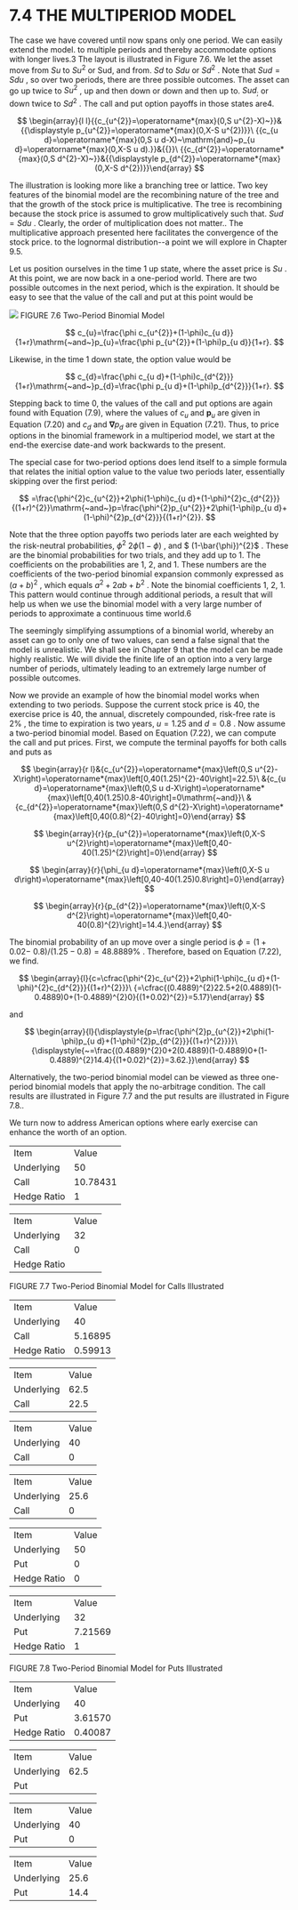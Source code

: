 # 7.4 THE MULTIPERIOD MODEL

The case we have covered until now spans only one period. We can easily extend the model. to multiple periods and thereby accommodate options with longer lives.3 The layout is illustrated in Figure 7.6. We let the asset move from $S u$ to $S u^{2}$ or Sud, and from. $S d$ to $S d u$ or $S d^{2}$ . Note that $S u d=S d u$ , so over two periods, there are three possible outcomes. The asset can go up twice to $S u^{2}$ , up and then down or down and then up to. $S u d_{;}$ or down twice to $S d^{2}$ . The call and put option payoffs in those states are4.

$$
\begin{array}{l l}{{c_{u^{2}}=\operatorname*{max}(0,S u^{2}-X)~}}&{{\displaystyle p_{u^{2}}=\operatorname*{max}(0,X-S u^{2})}}\ {{c_{u d}=\operatorname*{max}(0,S u d-X)~\mathrm{and}~p_{u d}=\operatorname*{max}(0,X-S u d).}}&{{}}\ {{c_{d^{2}}=\operatorname*{max}(0,S d^{2}-X)~}}&{{\displaystyle p_{d^{2}}=\operatorname*{max}(0,X-S d^{2})}}\end{array}
$$

The illustration is looking more like a branching tree or lattice. Two key features of the binomial model are the recombining nature of the tree and that the growth of the stock price is multiplicative. The tree is recombining because the stock price is assumed to grow multiplicatively such that. $S u d=S d u$ . Clearly, the order of multiplication does not matter.. The multiplicative approach presented here facilitates the convergence of the stock price. to the lognormal distribution--a point we will explore in Chapter 9.5.

Let us position ourselves in the time 1 up state, where the asset price is $S u$ .  At this point, we are now back in a one-period world. There are two possible outcomes in the next period, which is the expiration. It should be easy to see that the value of the call and put at this point would be

![](images/ff60534e24e860b2fe4469b728753f618cf87d654b28287db14451e243d57697.jpg)
FIGURE 7.6 Two-Period Binomial Model

$$
c_{u}=\frac{\phi c_{u^{2}}+(1-\phi)c_{u d}}{1+r}\mathrm{~and~}p_{u}=\frac{\phi p_{u^{2}}+(1-\phi)p_{u d}}{1+r}.
$$

Likewise, in the time 1 down state, the option value would be

$$
c_{d}=\frac{\phi c_{u d}+(1-\phi)c_{d^{2}}}{1+r}\mathrm{~and~}p_{d}=\frac{\phi p_{u d}+(1-\phi)p_{d^{2}}}{1+r}.
$$

Stepping back to time 0, the values of the call and put options are again found with Equation (7.9), where the values of $c_{u}$ and $\boldsymbol{p}_{u}$ are given in Equation (7.20) and $c_{d}$ and $\mathbf{\nabla}p_{d}$ are given in Equation (7.21). Thus, to price options in the binomial framework in a multiperiod model, we start at the end-the exercise date-and work backwards to the present.

The special case for two-period options does lend itself to a simple formula that relates the initial option value to the value two periods later, essentially skipping over the first period:

$$
=\frac{\phi^{2}c_{u^{2}}+2\phi(1-\phi)c_{u d}+(1-\phi)^{2}c_{d^{2}}}{(1+r)^{2}}\mathrm{~and~}p=\frac{\phi^{2}p_{u^{2}}+2\phi(1-\phi)p_{u d}+(1-\phi)^{2}p_{d^{2}}}{(1+r)^{2}}.
$$

Note that the three option payoffs two periods later are each weighted by the risk-neutral probabilities, $\phi^{2}$ $2\phi(1-\phi)$ , and $ (1-\bar{\phi})^{2}$ . These are the binomial probabilities for two trials, and they add up to 1. The coefficients on the probabilities are 1, 2, and 1. These numbers are the coefficients of the two-period binomial expansion commonly expressed as $(a+b)^{2}$ , which equals $a^{2}+2a b+b^{2}$ . Note the binomial coefficients 1, 2, 1. This pattern would continue through additional periods, a result that will help us when we use the binomial model with a very large number of periods to approximate a continuous time world.6

The seemingly simplifying assumptions of a binomial world, whereby an asset can go to only one of two values, can send a false signal that the model is unrealistic. We shall see in Chapter 9 that the model can be made highly realistic. We will divide the finite life of an option into a very large number of periods, ultimately leading to an extremely large number of possible outcomes.

Now we provide an example of how the binomial model works when extending to two periods. Suppose the current stock price is 40, the exercise price is 40, the annual, discretely compounded, risk-free rate is $2\%$ , the time to expiration is two years, $u=1.25$ and $d=0.8$ . Now assume a two-period binomial model. Based on Equation (7.22), we can compute the call and put prices. First, we compute the terminal payoffs for both calls and puts as

$$
\begin{array}{r l}&{c_{u^{2}}=\operatorname*{max}\left(0,S u^{2}-X\right)=\operatorname*{max}\left[0,40(1.25)^{2}-40\right]=22.5}\ &{c_{u d}=\operatorname*{max}\left(0,S u d-X\right)=\operatorname*{max}\left[0,40(1.25)0.8-40\right]=0\mathrm{~and}}\ &{c_{d^{2}}=\operatorname*{max}\left(0,S d^{2}-X\right)=\operatorname*{max}\left[0,40(0.8)^{2}-40\right]=0}\end{array}
$$

$$
\begin{array}{r}{p_{u^{2}}=\operatorname*{max}\left(0,X-S u^{2}\right)=\operatorname*{max}\left[0,40-40(1.25)^{2}\right]=0}\end{array}
$$

$$
\begin{array}{r}{\phi_{u d}=\operatorname*{max}\left(0,X-S u d\right)=\operatorname*{max}\left[0,40-40(1.25)0.8\right]=0}\end{array}
$$

$$
\begin{array}{r}{p_{d^{2}}=\operatorname*{max}\left(0,X-S d^{2}\right)=\operatorname*{max}\left[0,40-40(0.8)^{2}\right]=14.4.}\end{array}
$$

The binomial probability of an up move over a single period is $\phi=(1+0.02-$ $0.8)/(1.25-0.8)=48.8889\%$ . Therefore, based on Equation (7.22), we find.

$$
\begin{array}{l}{c=\cfrac{\phi^{2}c_{u^{2}}+2\phi(1-\phi)c_{u d}+(1-\phi)^{2}c_{d^{2}}}{(1+r)^{2}}}\ {=\cfrac{(0.4889)^{2}22.5+2(0.4889)(1-0.4889)0+(1-0.4889)^{2}0}{(1+0.02)^{2}}=5.17}\end{array}
$$

and

$$
\begin{array}{l}{\displaystyle{p=\frac{\phi^{2}p_{u^{2}}+2\phi(1-\phi)p_{u d}+(1-\phi)^{2}p_{d^{2}}}{(1+r)^{2}}}}\ {\displaystyle{~=\frac{(0.4889)^{2}0+2(0.4889)(1-0.4889)0+(1-0.4889)^{2}14.4}{(1+0.02)^{2}}=3.62.}}\end{array}
$$

Alternatively, the two-period binomial model can be viewed as three one-period binomial models that apply the no-arbitrage condition. The call results are illustrated in Figure 7.7 and the put results are illustrated in Figure 7.8..

We turn now to address American options where early exercise can enhance the worth of an option.

<html><body><table><tr><td>Item</td><td>Value</td></tr><tr><td>Underlying</td><td>50</td></tr><tr><td>Call</td><td>10.78431</td></tr><tr><td>Hedge Ratio</td><td>1</td></tr></table></body></html>

<html><body><table><tr><td>Item</td><td>Value</td></tr><tr><td>Underlying</td><td>32</td></tr><tr><td>Call</td><td>0</td></tr><tr><td>Hedge Ratio</td><td></td></tr></table></body></html>

FIGURE 7.7 Two-Period Binomial Model for Calls Illustrated


<html><body><table><tr><td>Item</td><td>Value</td></tr><tr><td>Underlying</td><td>40</td></tr><tr><td>Call</td><td>5.16895</td></tr><tr><td>Hedge Ratio</td><td>0.59913</td></tr></table></body></html>

<html><body><table><tr><td>Item</td><td>Value</td></tr><tr><td>Underlying</td><td>62.5</td></tr><tr><td>Call</td><td>22.5</td></tr></table></body></html>

<html><body><table><tr><td>Item</td><td>Value</td></tr><tr><td>Underlying</td><td>40</td></tr><tr><td>Call</td><td>0</td></tr></table></body></html>

<html><body><table><tr><td>Item</td><td>Value</td></tr><tr><td>Underlying</td><td>25.6</td></tr><tr><td>Call</td><td>0</td></tr></table></body></html>

<html><body><table><tr><td>Item</td><td>Value</td></tr><tr><td>Underlying</td><td>50</td></tr><tr><td>Put</td><td>0</td></tr><tr><td>Hedge Ratio</td><td>0</td></tr></table></body></html>

<html><body><table><tr><td>Item</td><td>Value</td></tr><tr><td>Underlying</td><td>32</td></tr><tr><td>Put</td><td>7.21569</td></tr><tr><td>Hedge Ratio</td><td>1</td></tr></table></body></html>

FIGURE 7.8 Two-Period Binomial Model for Puts Illustrated


<html><body><table><tr><td>Item</td><td>Value</td></tr><tr><td>Underlying</td><td>40</td></tr><tr><td>Put</td><td>3.61570</td></tr><tr><td>Hedge Ratio</td><td>0.40087</td></tr></table></body></html>

<html><body><table><tr><td>Item</td><td>Value</td></tr><tr><td>Underlying</td><td>62.5</td></tr><tr><td>Put</td><td></td></tr></table></body></html>

<html><body><table><tr><td>Item</td><td>Value</td></tr><tr><td>Underlying</td><td>40</td></tr><tr><td>Put</td><td>0</td></tr></table></body></html>

<html><body><table><tr><td>Item</td><td>Value</td></tr><tr><td>Underlying</td><td>25.6</td></tr><tr><td>Put</td><td>14.4</td></tr></table></body></html>
